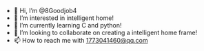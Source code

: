 - 👋 Hi, I’m @8Goodjob4
- 👀 I’m interested in intelligent home!
- 🌱 I’m currently learning C and python!
- 💞️ I’m looking to collaborate on creating a intelligent home frame!
- 📫 How to reach me with 1773041460@qq.com

<!---
8Goodjob4/8Goodjob4 is a ✨ special ✨ repository because its `README.md` (this file) appears on your GitHub profile.
You can click the Preview link to take a look at your changes.
--->
